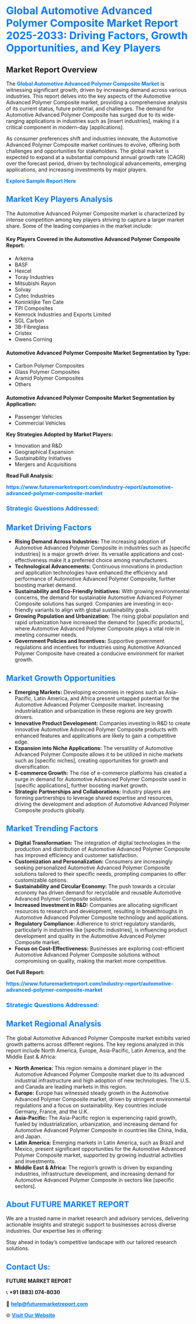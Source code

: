 <h1 style="color: #007BFF;">Global Automotive Advanced Polymer Composite Market Report 2025-2033: Driving Factors, Growth Opportunities, and Key Players</h1>

<section id="overview">
<h2>Market Report Overview</h2>
<p>The <a href="https://www.futuremarketreport.com/industry-report/automotive-advanced-polymer-composite-market" style="color: #007BFF; text-decoration: none;"><strong>Global Automotive Advanced Polymer Composite Market</strong></a> is witnessing significant growth, driven by increasing demand across various industries. This report delves into the key aspects of the Automotive Advanced Polymer Composite market, providing a comprehensive analysis of its current status, future potential, and challenges. The demand for Automotive Advanced Polymer Composite has surged due to its wide-ranging applications in industries such as [insert industries], making it a critical component in modern-day [applications].</p>
<p>As consumer preferences shift and industries innovate, the Automotive Advanced Polymer Composite market continues to evolve, offering both challenges and opportunities for stakeholders. The global market is expected to expand at a substantial compound annual growth rate (CAGR) over the forecast period, driven by technological advancements, emerging applications, and increasing investments by major players.</p>
</section>

<section id="overview">
<p><a href="https://www.futuremarketreport.com/request-sample/reportId=90135" style="color: #007BFF; text-decoration: none;"><strong>Explore Sample Report Here</strong></a></p>
</section>

<section id="key-players">
<h2 style="color: #007BFF;">Market Key Players Analysis</h2>
<p>The Automotive Advanced Polymer Composite market is characterized by intense competition among key players striving to capture a larger market share. Some of the leading companies in the market include:</p>
<h4>Key Players Covered in the Automotive Advanced Polymer Composite Report:</h4>
<ul><li>Arkema</li><li>BASF</li><li>Hexcel</li><li>Toray Industries</li><li>Mitsubishi Rayon</li><li>Solvay</li><li>Cytec Industries</li><li>Koninklijke Ten Cate</li><li>TPI Composites</li><li>Kemrock Industries and Exports Limited</li><li>SGL Carbon</li><li>3B-Fibreglass</li><li>Cristex</li><li>Owens Corning</li></ul>
<h4>Automotive Advanced Polymer Composite Market Segmentation by Type:</h4>
<ul><li>Carbon Polymer Composites</li><li>Glass Polymer Composites</li><li>Aramid Polymer Composites</li><li>Others</li></ul>

<h4>Automotive Advanced Polymer Composite Market Segmentation by Application:</h4>
<ul><li>Passenger Vehicles</li><li>Commercial Vehicles</li></ul>
<p><strong>Key Strategies Adopted by Market Players:</strong></p>
<ul>
<li>Innovation and R&D</li>
<li>Geographical Expansion</li>
<li>Sustainability Initiatives</li>
<li>Mergers and Acquisitions</li>
</ul>
</section>

<section>
<p><strong>Read Full Analysis: </strong></p><a href="https://www.futuremarketreport.com/industry-report/automotive-advanced-polymer-composite-market" style="color: #007BFF; text-decoration: none;"><strong>https://www.futuremarketreport.com/industry-report/automotive-advanced-polymer-composite-market</strong></a>
<h3 style="color: #007BFF;">Strategic Questions Addressed:</h3>
</section>

<section id="driving-factors">
<h2 style="color: #007BFF;">Market Driving Factors</h2>
<ul>
<li><strong>Rising Demand Across Industries:</strong> The increasing adoption of Automotive Advanced Polymer Composite in industries such as [specific industries] is a major growth driver. Its versatile applications and cost-effectiveness make it a preferred choice among manufacturers.</li>
<li><strong>Technological Advancements:</strong> Continuous innovations in production and application technologies have enhanced the efficiency and performance of Automotive Advanced Polymer Composite, further boosting market demand.</li>
<li><strong>Sustainability and Eco-Friendly Initiatives:</strong> With growing environmental concerns, the demand for sustainable Automotive Advanced Polymer Composite solutions has surged. Companies are investing in eco-friendly variants to align with global sustainability goals.</li>
<li><strong>Growing Population and Urbanization:</strong> The rising global population and rapid urbanization have increased the demand for [specific products], where Automotive Advanced Polymer Composite plays a vital role in meeting consumer needs.</li>
<li><strong>Government Policies and Incentives:</strong> Supportive government regulations and incentives for industries using Automotive Advanced Polymer Composite have created a conducive environment for market growth.</li>
</ul>
</section>

<section id="growth-opportunities">
<h2 style="color: #007BFF;">Market Growth Opportunities</h2>
<ul>
<li><strong>Emerging Markets:</strong> Developing economies in regions such as Asia-Pacific, Latin America, and Africa present untapped potential for the Automotive Advanced Polymer Composite market. Increasing industrialization and urbanization in these regions are key growth drivers.</li>
<li><strong>Innovative Product Development:</strong> Companies investing in R&D to create innovative Automotive Advanced Polymer Composite products with enhanced features and applications are likely to gain a competitive edge.</li>
<li><strong>Expansion into Niche Applications:</strong> The versatility of Automotive Advanced Polymer Composite allows it to be utilized in niche markets such as [specific niches], creating opportunities for growth and diversification.</li>
<li><strong>E-commerce Growth:</strong> The rise of e-commerce platforms has created a surge in demand for Automotive Advanced Polymer Composite used in [specific applications], further boosting market growth.</li>
<li><strong>Strategic Partnerships and Collaborations:</strong> Industry players are forming partnerships to leverage shared expertise and resources, driving the development and adoption of Automotive Advanced Polymer Composite products globally.</li>
</ul>
</section>

<section id="trending-factors">
<h2 style="color: #007BFF;">Market Trending Factors</h2>
<ul>
<li><strong>Digital Transformation:</strong> The integration of digital technologies in the production and distribution of Automotive Advanced Polymer Composite has improved efficiency and customer satisfaction.</li>
<li><strong>Customization and Personalization:</strong> Consumers are increasingly seeking personalized Automotive Advanced Polymer Composite solutions tailored to their specific needs, prompting companies to offer customizable options.</li>
<li><strong>Sustainability and Circular Economy:</strong> The push towards a circular economy has driven demand for recyclable and reusable Automotive Advanced Polymer Composite solutions.</li>
<li><strong>Increased Investment in R&D:</strong> Companies are allocating significant resources to research and development, resulting in breakthroughs in Automotive Advanced Polymer Composite technology and applications.</li>
<li><strong>Regulatory Compliance:</strong> Adherence to strict regulatory standards, particularly in industries like [specific industries], is influencing product development and quality in the Automotive Advanced Polymer Composite market.</li>
<li><strong>Focus on Cost-Effectiveness:</strong> Businesses are exploring cost-efficient Automotive Advanced Polymer Composite solutions without compromising on quality, making the market more competitive.</li>
</ul>
</section>

<section>
<p><strong>Get Full Report: </strong></p><a href="https://www.futuremarketreport.com/industry-report/automotive-advanced-polymer-composite-market" style="color: #007BFF; text-decoration: none;"><strong>https://www.futuremarketreport.com/industry-report/automotive-advanced-polymer-composite-market</strong></a>
<h3 style="color: #007BFF;">Strategic Questions Addressed:</h3>
</section>


<section id="regional-analysis">
<h2 style="color: #007BFF;">Market Regional Analysis</h2>
<p>The global Automotive Advanced Polymer Composite market exhibits varied growth patterns across different regions. The key regions analyzed in this report include North America, Europe, Asia-Pacific, Latin America, and the Middle East & Africa:</p>
<ul>
<li><strong>North America:</strong> This region remains a dominant player in the Automotive Advanced Polymer Composite market due to its advanced industrial infrastructure and high adoption of new technologies. The U.S. and Canada are leading markets in this region.</li>
<li><strong>Europe:</strong> Europe has witnessed steady growth in the Automotive Advanced Polymer Composite market, driven by stringent environmental regulations and a focus on sustainability. Key countries include Germany, France, and the U.K.</li>
<li><strong>Asia-Pacific:</strong> The Asia-Pacific region is experiencing rapid growth, fueled by industrialization, urbanization, and increasing demand for Automotive Advanced Polymer Composite in countries like China, India, and Japan.</li>
<li><strong>Latin America:</strong> Emerging markets in Latin America, such as Brazil and Mexico, present significant opportunities for the Automotive Advanced Polymer Composite market, supported by growing industrial activities and investments.</li>
<li><strong>Middle East & Africa:</strong> The region’s growth is driven by expanding industries, infrastructure development, and increasing demand for Automotive Advanced Polymer Composite in sectors like [specific sectors].</li>
</ul>
</section>

<footer>
<h2 style="color: #007BFF;">About FUTURE MARKET REPORT</h2>
<p>We are a trusted name in market research and advisory services, delivering actionable insights and strategic support to businesses across diverse industries. Our expertise lies in offering:</p>

<p>Stay ahead in today’s competitive landscape with our tailored research solutions.</p>

<h2 style="color: #007BFF;">Contact Us:</h2>
<p><strong>FUTURE MARKET REPORT</strong></p>
<p>📞 <strong>+91 (883) 074-8030</strong></p>
<p>📧 <strong><a href="mailto:help@futuremarketreport.com" style="color: #007BFF;">help@futuremarketreport.com</a></strong></p>
<p>🌐 <strong><a href="https://www.futuremarketreport.com/" style="color: #007BFF;">Visit Our Website</a></strong></p>
</footer>